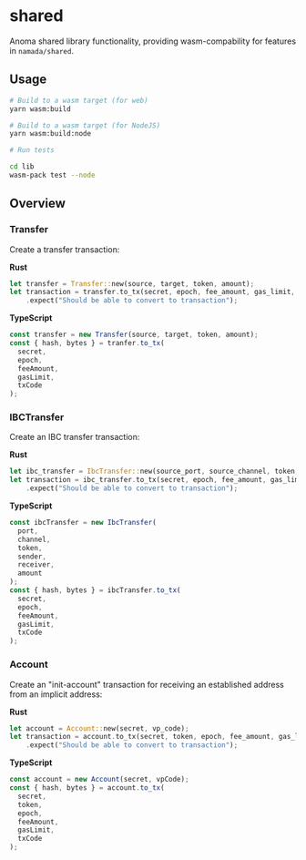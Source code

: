 # shared

Anoma shared library functionality, providing wasm-compability for features in `namada/shared`.

## Usage

```bash
# Build to a wasm target (for web)
yarn wasm:build

# Build to a wasm target (for NodeJS)
yarn wasm:build:node

# Run tests

cd lib
wasm-pack test --node
```

## Overview

### Transfer

Create a transfer transaction:

**Rust**

```rust
let transfer = Transfer::new(source, target, token, amount);
let transaction = transfer.to_tx(secret, epoch, fee_amount, gas_limit, tx_code)
    .expect("Should be able to convert to transaction");
```

**TypeScript**

```ts
const transfer = new Transfer(source, target, token, amount);
const { hash, bytes } = tranfer.to_tx(
  secret,
  epoch,
  feeAmount,
  gasLimit,
  txCode
);
```

### IBCTransfer

Create an IBC transfer transaction:

**Rust**

```rust
let ibc_transfer = IbcTransfer::new(source_port, source_channel, token, sender, receiver, amount);
let transaction = ibc_transfer.to_tx(secret, epoch, fee_amount, gas_limit, tx_code)
    .expect("Should be able to convert to transaction");
```

**TypeScript**

```ts
const ibcTransfer = new IbcTransfer(
  port,
  channel,
  token,
  sender,
  receiver,
  amount
);
const { hash, bytes } = ibcTransfer.to_tx(
  secret,
  epoch,
  feeAmount,
  gasLimit,
  txCode
);
```

### Account

Create an "init-account" transaction for receiving an established address from an implicit address:

**Rust**

```rust
let account = Account::new(secret, vp_code);
let transaction = account.to_tx(secret, token, epoch, fee_amount, gas_limit, tx_code)
    .expect("Should be able to convert to transaction");
```

**TypeScript**

```ts
const account = new Account(secret, vpCode);
const { hash, bytes } = account.to_tx(
  secret,
  token,
  epoch,
  feeAmount,
  gasLimit,
  txCode
);
```
